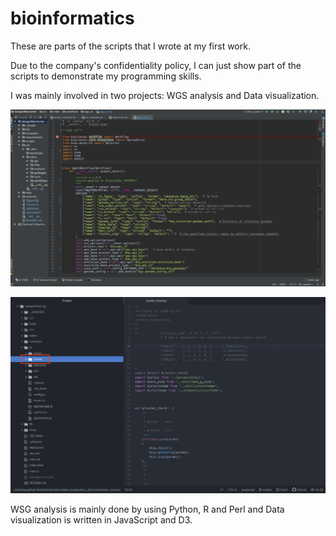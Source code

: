 # bioinformatics
These are parts of the scripts that I wrote at my first work.

Due to the company's confidentiality policy, I can just show part of the scripts to demonstrate my programming skills.

I was mainly involved in two projects: WGS analysis and Data visualization. 

![WGS_Analysis Framework](./WGS_Analysis/Structure_of_WGS_Analysis.png)

![Data Visualization Framework](./JS_data_visualization/data_visualization_structure.png)

WSG analysis is mainly done by using Python, R and Perl and Data visualization is written in JavaScript and D3.